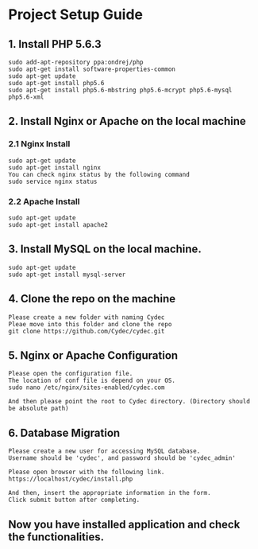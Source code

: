 # Project Setup Guide #
## 1. Install PHP 5.6.3 ##
```
sudo add-apt-repository ppa:ondrej/php
sudo apt-get install software-properties-common
sudo apt-get update
sudo apt-get install php5.6
sudo apt-get install php5.6-mbstring php5.6-mcrypt php5.6-mysql php5.6-xml
```
## 2. Install Nginx or Apache on the local machine ##
### 2.1 Nginx Install ###
```
sudo apt-get update
sudo apt-get install nginx
You can check nginx status by the following command
sudo service nginx status
```
### 2.2 Apache Install ###
```
sudo apt-get update
sudo apt-get install apache2
```
## 3. Install MySQL on the local machine. ##
```
sudo apt-get update
sudo apt-get install mysql-server
```
## 4. Clone the repo on the machine ##
```
Please create a new folder with naming Cydec
Pleae move into this folder and clone the repo
git clone https://github.com/Cydec/cydec.git
```
## 5. Nginx or Apache Configuration ##
```
Please open the configuration file.
The location of conf file is depend on your OS.
sudo nano /etc/nginx/sites-enabled/cydec.com

And then please point the root to Cydec directory. (Directory should be absolute path)
```
## 6. Database Migration ##
```
Please create a new user for accessing MySQL database.
Username should be 'cydec', and password should be 'cydec_admin'

Please open browser with the following link.
https://localhost/cydec/install.php

And then, insert the appropriate information in the form.
Click submit button after completing.
```

## Now you have installed application and check the functionalities. ##

